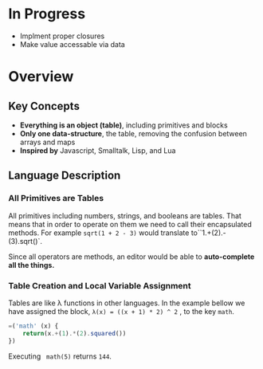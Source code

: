 # In Progress
* Implment proper closures
* Make value accessable via data

# Overview

## Key Concepts

* **Everything is an object (table)**, including primitives and blocks
* **Only one data-structure**, the table, removing the confusion between arrays and maps
* **Inspired by**  Javascript, Smalltalk, Lisp, and Lua

## Language Description
### All Primitives are Tables

All primitives including numbers, strings, and booleans are tables. That means that in order to operate on them we need to call their encapsulated methods. For example `sqrt(1 + 2 - 3)` would translate to``1.+(2).-(3).sqrt()`. 

Since all operators are methods, an editor would be able to **auto-complete all the things.**


### Table Creation and Local Variable Assignment

Tables are like λ functions in other languages. In the example bellow we have assigned the block, ``λ(x) = ((x + 1) * 2) ^ 2`` , to the key `math`. 

```typescript
=('math' (x) {
    return(x.+(1).*(2).squared())
})
```
Executing ` math(5)` returns `144`.